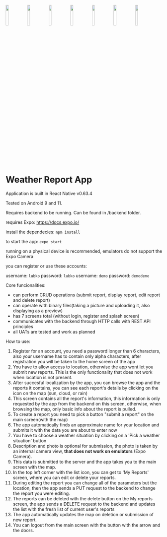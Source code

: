 <img src="https://user-images.githubusercontent.com/45042522/116437412-b8b8d080-a84d-11eb-81b6-1c09274bae56.jpg" width="13%"></img> <img src="https://user-images.githubusercontent.com/45042522/116437433-bce4ee00-a84d-11eb-8295-5b90d5c51115.jpg" width="13%"></img> <img src="https://user-images.githubusercontent.com/45042522/116437445-beaeb180-a84d-11eb-9323-f4a5aa97010a.jpg" width="13%"></img> <img src="https://user-images.githubusercontent.com/45042522/116437450-c0787500-a84d-11eb-8f73-374e8aeccd73.jpg" width="13%"></img> <img src="https://user-images.githubusercontent.com/45042522/116437474-c4a49280-a84d-11eb-8994-320b75248a4d.jpg" width="13%"></img> <img src="https://user-images.githubusercontent.com/45042522/116437482-c706ec80-a84d-11eb-8334-1a761d7a38be.jpg" width="13%"></img> <img src="https://user-images.githubusercontent.com/45042522/116437489-c8381980-a84d-11eb-96ab-ab15eba8c4f3.jpg" width="13%"></img> 
# Weather Report App

Application is built in React Native v0.63.4

Tested on Android 9 and 11.

Requires backend to be running.
Can be found in /backend folder.

requires Expo: https://docs.expo.io/


install the dependecies: `npm install`

to start the app: `expo start`

running on a physical device is recommended, emulators do not support the Expo Camera

you can register or use these accounts:

username: `lubko` password: `lubko`
username: `demo` password: `demodemo`

Core funcionalities:
 - can perform CRUD operations (submit report, display report, edit report and delete report)
 - can operate with binary files(taking a picture and uploading it, also displaying as a preview)
 - has 7 screens total (without login, register and splash screen)
 - communicates with the backend through HTTP calls with REST API principles
 - all UATs are tested and work as planned

How to use:

 1. Register for an account, you need a password longer than 6 characters, also your username has to contain only alpha characters, after registration you will be taken to the home screen of the app
 2. You have to allow access to location, otherwise the app wont let you submit new reports. This is the only functionality that does not work when location is not present.
 3. After succesful localization by the app, you can browse the app and the reports it contains, you can see each report's details by clicking on the icon on the map (sun, cloud, or rain)
 4. This screen contains all the report's information, this information is only requested by the app from the backend on this screen, otherwise, when browsing the map, only basic info about the report is pulled.
 5. To create a report you need to pick a button "submit a report" on the main screen(with the map)
 6. The app automatically finds an approximate name for your location and submits it with the data you are about to enter now
 7. You have to choose a weather situation by clicking on a 'Pick a weather situation' button
 8. Description and photo is optional for submission, the photo is taken by an internal camera view, **that does not work on emulators** (Expo Camera).
 9. This data is submitted to the server and the app takes you to the main screen with the map.
 10. In the top left corner with the list icon, you can get to 'My Reports' screen, where you can edit or delete your reports.
 11. During editing the report you can change all of the parameters but the location, then the app sends a PUT request to the backend to change the report you were editing.
 12. The reports can be deleted with the delete button on the My reports screen, the app sends a DELETE request to the backend and updates the list with the fresh list of current user's reports 
 13. The app automatically updates the map on deletion or submission of new report.
 14. You can logout from the main screen with the button with the arrow and the doors.


